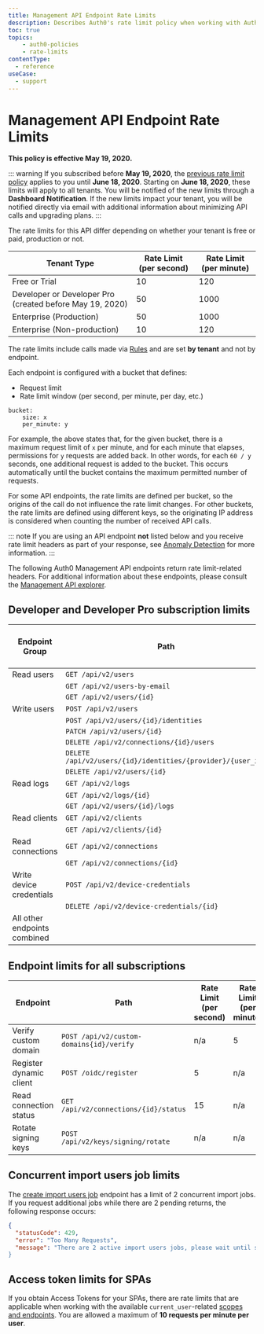 ```yaml
---
title: Management API Endpoint Rate Limits
description: Describes Auth0's rate limit policy when working with Auth0 Management API endpoints.
toc: true
topics:
    - auth0-policies
    - rate-limits
contentType:
  - reference
useCase:
  - support
---
```

# Management API Endpoint Rate Limits

**This policy is effective May 19, 2020.**

::: warning
If you subscribed before **May 19, 2020**, the [previous rate limit policy](/policies/legacy-rate-limits) applies to you until **June 18, 2020**. Starting on **June 18, 2020**, these limits will apply to all tenants. You will be notified of the new limits through a **Dashboard Notification**. If the new limits impact your tenant, you will be notified directly via email with additional information about minimizing API calls and upgrading plans.
:::

The rate limits for this API differ depending on whether your tenant is free or paid, production or not.

| Tenant Type | Rate Limit (per second) | Rate Limit (per minute) |
| - | - | - |
| Free or Trial | 10 | 120 |
| Developer or Developer Pro (created before May 19, 2020) | 50 | 1000 |
| Enterprise (Production) | 50 | 1000 |
| Enterprise (Non-production) | 10 | 120 |

The rate limits include calls made via [Rules](/rules) and are set **by tenant** and not by endpoint.

Each endpoint is configured with a bucket that defines:

-  Request limit
-  Rate limit window (per second, per minute, per day, etc.)

```text
bucket:
    size: x
    per_minute: y
```

For example, the above states that, for the given bucket, there is a maximum request limit of `x` per minute, and for each minute that elapses, permissions for `y` requests are added back. In other words, for each `60 / y` seconds, one additional request is added to the bucket. This occurs automatically until the bucket contains the maximum permitted number of requests.

For some API endpoints, the rate limits are defined per bucket, so the origins of the call do not influence the rate limit changes. For other buckets, the rate limits are defined using different keys, so the originating IP address is considered when counting the number of received API calls.

::: note
If you are using an API endpoint **not** listed below and you receive rate limit headers as part of your response, see [Anomaly Detection](/anomaly-detection) for more information.
:::

The following Auth0 Management API endpoints return rate limit-related headers. For additional information about these endpoints, please consult the [Management API explorer](/api/management/v2).

## Developer and Developer Pro subscription limits

| Endpoint Group | Path | Rate Limit (per second) | Rate Limit (per minute) |
| - | - | - | - |
| Read users | `GET /api/v2/users` | 40 | 500 |
| | `GET /api/v2/users-by-email` | | |
| | `GET /api/v2/users/{id}` | | |
| Write users | `POST /api/v2/users` | 20 | 200 |
| | `POST /api/v2/users/{id}/identities` | | |
| | `PATCH /api/v2/users/{id}` | | |
| | `DELETE /api/v2/connections/{id}/users` | | |
| | `DELETE /api/v2/users/{id}/identities/{provider}/{user_id}` | | |
| | `DELETE /api/v2/users/{id}` | | |
| Read logs | `GET /api/v2/logs` | 10 | 100 |
| | `GET /api/v2/logs/{id}` | | |
| | `GET /api/v2/users/{id}/logs` | | |
| Read clients | `GET /api/v2/clients` | 5 | 100 |
| | `GET /api/v2/clients/{id}` | | |
| Read connections | `GET /api/v2/connections` | 10 | 100 |
| | `GET /api/v2/connections/{id}` | | |
| Write device credentials | `POST /api/v2/device-credentials` | 5 | 100 | 
| | `DELETE /api/v2/device-credentials/{id}` | | |
| All other endpoints combined | | 10 | 150 |

## Endpoint limits for all subscriptions

| Endpoint | Path | Rate Limit (per second) | Rate Limit (per minute) | Rate Limit (per day) |
| - | - | - | - | - |
| Verify custom domain | `POST /api/v2/custom-domains{id}/verify` | n/a | 5 | n/a |
| Register dynamic client | `POST /oidc/register` | 5 | n/a | n/a |
| Read connection status | `GET /api/v2/connections/{id}/status` | 15 | n/a | n/a |
| Rotate signing keys | `POST /api/v2/keys/signing/rotate` | n/a | n/a | 5 |

## Concurrent import users job limits

The [create import users job](/api/management/v2#!/Jobs/post_users_imports) endpoint has a limit of 2 concurrent import jobs. If you request additional jobs while there are 2 pending returns, the following response occurs:

```json
{
  "statusCode": 429,
  "error": "Too Many Requests",
  "message": "There are 2 active import users jobs, please wait until some of them are finished and try again
}
```

## Access token limits for SPAs

If you obtain Access Tokens for your SPAs, there are rate limits that are applicable when working with the available `current_user`-related [scopes and endpoints](/api/management/v2/get-access-tokens-for-spas#available-scopes-and-endpoints). You are allowed a maximum of **10 requests per minute per user**.
